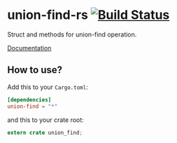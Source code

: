# union-find-rs [![Build Status](https://travis-ci.org/gifnksm/union-find-rs.svg)](https://travis-ci.org/gifnksm/union-find-rs)

Struct and methods for union-find operation.

[Documentation](http://gifnksm.github.io/union-find-rs)

## How to use?

Add this to your `Cargo.toml`:

```toml
[dependencies]
union-find = "*"
```

and this to your crate root:

```rust
extern crate union_find;
```

